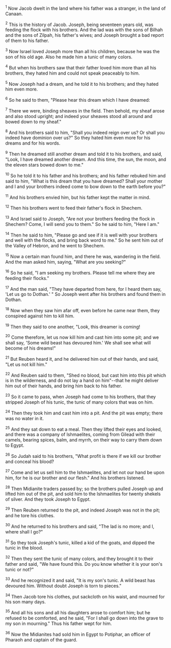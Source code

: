 <sup>1</sup> 
Now Jacob dwelt in the land where his father was a stranger, in the land of Canaan. 

<sup>2</sup> 
This is the history of Jacob. Joseph, being seventeen years old, was feeding the flock with his brothers. And the lad was with the sons of Bilhah and the sons of Zilpah, his father's wives; and Joseph brought a bad report of them to his father. 

<sup>3</sup> 
Now Israel loved Joseph more than all his children, because he was the son of his old age. Also he made him a tunic of many colors. 

<sup>4</sup> 
But when his brothers saw that their father loved him more than all his brothers, they hated him and could not speak peaceably to him. 

<sup>5</sup> 
Now Joseph had a dream, and he told it to his brothers; and they hated him even more. 

<sup>6</sup> 
So he said to them, "Please hear this dream which I have dreamed: 

<sup>7</sup> 
There we were, binding sheaves in the field. Then behold, my sheaf arose and also stood upright; and indeed your sheaves stood all around and bowed down to my sheaf." 

<sup>8</sup> 
And his brothers said to him, "Shall you indeed reign over us? Or shall you indeed have dominion over us?" So they hated him even more for his dreams and for his words. 

<sup>9</sup> 
Then he dreamed still another dream and told it to his brothers, and said, "Look, I have dreamed another dream. And this time, the sun, the moon, and the eleven stars bowed down to me." 

<sup>10</sup> 
So he told it to his father and his brothers; and his father rebuked him and said to him, "What is this dream that you have dreamed? Shall your mother and I and your brothers indeed come to bow down to the earth before you?" 

<sup>11</sup> 
And his brothers envied him, but his father kept the matter in mind.

<sup>12</sup> 
Then his brothers went to feed their father's flock in Shechem. 

<sup>13</sup> 
And Israel said to Joseph, "Are not your brothers feeding the flock in Shechem? Come, I will send you to them." So he said to him, "Here I am." 

<sup>14</sup> 
Then he said to him, "Please go and see if it is well with your brothers and well with the flocks, and bring back word to me." So he sent him out of the Valley of Hebron, and he went to Shechem. 

<sup>15</sup> 
Now a certain man found him, and there he was, wandering in the field. And the man asked him, saying, "What are you seeking?" 

<sup>16</sup> 
So he said, "I am seeking my brothers. Please tell me where they are feeding their flocks." 

<sup>17</sup> 
And the man said, "They have departed from here, for I heard them say, 'Let us go to Dothan.' " So Joseph went after his brothers and found them in Dothan. 

<sup>18</sup> 
Now when they saw him afar off, even before he came near them, they conspired against him to kill him. 

<sup>19</sup> 
Then they said to one another, "Look, this dreamer is coming! 

<sup>20</sup> 
Come therefore, let us now kill him and cast him into some pit; and we shall say, 'Some wild beast has devoured him.' We shall see what will become of his dreams!" 

<sup>21</sup> 
But Reuben heard it, and he delivered him out of their hands, and said, "Let us not kill him." 

<sup>22</sup> 
And Reuben said to them, "Shed no blood, but cast him into this pit which is in the wilderness, and do not lay a hand on him"--that he might deliver him out of their hands, and bring him back to his father. 

<sup>23</sup> 
So it came to pass, when Joseph had come to his brothers, that they stripped Joseph of his tunic, the tunic of many colors that was on him. 

<sup>24</sup> 
Then they took him and cast him into a pit. And the pit was empty; there was no water in it. 

<sup>25</sup> 
And they sat down to eat a meal. Then they lifted their eyes and looked, and there was a company of Ishmaelites, coming from Gilead with their camels, bearing spices, balm, and myrrh, on their way to carry them down to Egypt. 

<sup>26</sup> 
So Judah said to his brothers, "What profit is there if we kill our brother and conceal his blood? 

<sup>27</sup> 
Come and let us sell him to the Ishmaelites, and let not our hand be upon him, for he is our brother and our flesh." And his brothers listened. 

<sup>28</sup> 
Then Midianite traders passed by; so the brothers pulled Joseph up and lifted him out of the pit, and sold him to the Ishmaelites for twenty shekels of silver. And they took Joseph to Egypt. 

<sup>29</sup> 
Then Reuben returned to the pit, and indeed Joseph was not in the pit; and he tore his clothes. 

<sup>30</sup> 
And he returned to his brothers and said, "The lad is no more; and I, where shall I go?" 

<sup>31</sup> 
So they took Joseph's tunic, killed a kid of the goats, and dipped the tunic in the blood. 

<sup>32</sup> 
Then they sent the tunic of many colors, and they brought it to their father and said, "We have found this. Do you know whether it is your son's tunic or not?" 

<sup>33</sup> 
And he recognized it and said, "It is my son's tunic. A wild beast has devoured him. Without doubt Joseph is torn to pieces." 

<sup>34</sup> 
Then Jacob tore his clothes, put sackcloth on his waist, and mourned for his son many days. 

<sup>35</sup> 
And all his sons and all his daughters arose to comfort him; but he refused to be comforted, and he said, "For I shall go down into the grave to my son in mourning." Thus his father wept for him. 

<sup>36</sup> 
Now the Midianites had sold him in Egypt to Potiphar, an officer of Pharaoh and captain of the guard.